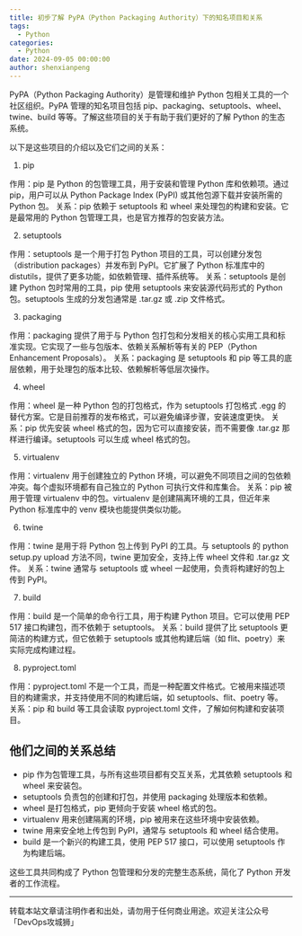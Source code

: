 ```yaml
---
title: 初步了解 PyPA（Python Packaging Authority）下的知名项目和关系
tags:
  - Python
categories:
  - Python
date: 2024-09-05 00:00:00
author: shenxianpeng
---
```


PyPA（Python Packaging Authority）是管理和维护 Python 包相关工具的一个社区组织。PyPA 管理的知名项目包括 pip、packaging、setuptools、wheel、twine、build 等等。了解这些项目的关于有助于我们更好的了解 Python 的生态系统。

以下是这些项目的介绍以及它们之间的关系：

1. pip

作用：pip 是 Python 的包管理工具，用于安装和管理 Python 库和依赖项。通过 pip，用户可以从 Python Package Index (PyPI) 或其他包源下载并安装所需的 Python 包。
关系：pip 依赖于 setuptools 和 wheel 来处理包的构建和安装。它是最常用的 Python 包管理工具，也是官方推荐的包安装方法。

2. setuptools

作用：setuptools 是一个用于打包 Python 项目的工具，可以创建分发包（distribution packages）并发布到 PyPI。它扩展了 Python 标准库中的 distutils，提供了更多功能，如依赖管理、插件系统等。
关系：setuptools 是创建 Python 包时常用的工具，pip 使用 setuptools 来安装源代码形式的 Python 包。setuptools 生成的分发包通常是 .tar.gz 或 .zip 文件格式。

3. packaging

作用：packaging 提供了用于与 Python 包打包和分发相关的核心实用工具和标准实现。它实现了一些与包版本、依赖关系解析等有关的 PEP（Python Enhancement Proposals）。
关系：packaging 是 setuptools 和 pip 等工具的底层依赖，用于处理包的版本比较、依赖解析等低层次操作。

4. wheel

作用：wheel 是一种 Python 包的打包格式，作为 setuptools 打包格式 .egg 的替代方案。它是目前推荐的发布格式，可以避免编译步骤，安装速度更快。
关系：pip 优先安装 wheel 格式的包，因为它可以直接安装，而不需要像 .tar.gz 那样进行编译。setuptools 可以生成 wheel 格式的包。

5. virtualenv

作用：virtualenv 用于创建独立的 Python 环境，可以避免不同项目之间的包依赖冲突。每个虚拟环境都有自己独立的 Python 可执行文件和库集合。
关系：pip 被用于管理 virtualenv 中的包。virtualenv 是创建隔离环境的工具，但近年来 Python 标准库中的 venv 模块也能提供类似功能。

6. twine

作用：twine 是用于将 Python 包上传到 PyPI 的工具。与 setuptools 的 python setup.py upload 方法不同，twine 更加安全，支持上传 wheel 文件和 .tar.gz 文件。
关系：twine 通常与 setuptools 或 wheel 一起使用，负责将构建好的包上传到 PyPI。

7. build

作用：build 是一个简单的命令行工具，用于构建 Python 项目。它可以使用 PEP 517 接口构建包，而不依赖于 setuptools。
关系：build 提供了比 setuptools 更简洁的构建方式，但它依赖于 setuptools 或其他构建后端（如 flit、poetry）来实际完成构建过程。

8. pyproject.toml

作用：pyproject.toml 不是一个工具，而是一种配置文件格式。它被用来描述项目的构建需求，并支持使用不同的构建后端，如 setuptools、flit、poetry 等。
关系：pip 和 build 等工具会读取 pyproject.toml 文件，了解如何构建和安装项目。

## 他们之间的关系总结

* pip 作为包管理工具，与所有这些项目都有交互关系，尤其依赖 setuptools 和 wheel 来安装包。
* setuptools 负责包的创建和打包，并使用 packaging 处理版本和依赖。
* wheel 是打包格式，pip 更倾向于安装 wheel 格式的包。
* virtualenv 用来创建隔离的环境，pip 被用来在这些环境中安装依赖。
* twine 用来安全地上传包到 PyPI，通常与 setuptools 和 wheel 结合使用。
* build 是一个新兴的构建工具，使用 PEP 517 接口，可以使用 setuptools 作为构建后端。

这些工具共同构成了 Python 包管理和分发的完整生态系统，简化了 Python 开发者的工作流程。

---

转载本站文章请注明作者和出处，请勿用于任何商业用途。欢迎关注公众号「DevOps攻城狮」